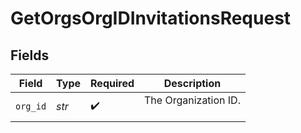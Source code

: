 # GetOrgsOrgIDInvitationsRequest


## Fields

| Field                  | Type                   | Required               | Description            |
| ---------------------- | ---------------------- | ---------------------- | ---------------------- |
| `org_id`               | *str*                  | :heavy_check_mark:     | The Organization ID.<br/><br/> |